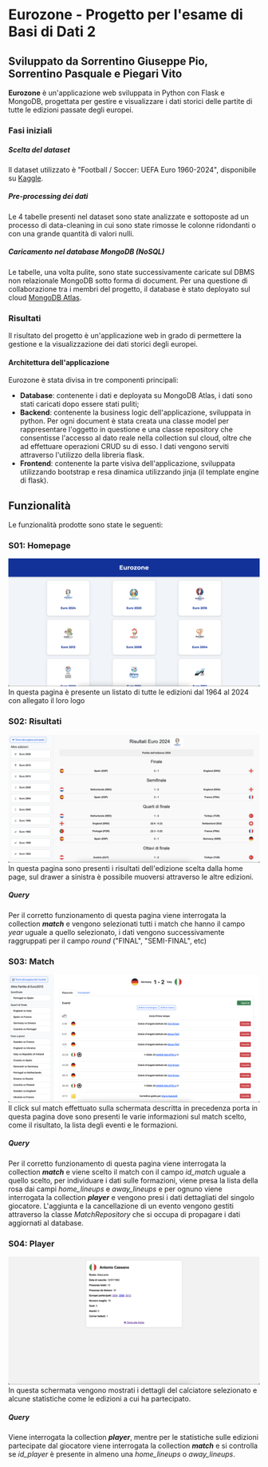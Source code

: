 # Eurozone - Progetto per l'esame di Basi di Dati 2
## Sviluppato da Sorrentino Giuseppe Pio, Sorrentino Pasquale e Piegari Vito
**Eurozone** è un'applicazione web sviluppata in Python con Flask e MongoDB, progettata per gestire e visualizzare i dati storici delle partite di tutte le edizioni passate degli europei.

### Fasi iniziali
##### Scelta del dataset
Il dataset utilizzato è "Football / Soccer: UEFA Euro 1960-2024", disponibile su [Kaggle](https://www.kaggle.com/datasets/piterfm/football-soccer-uefa-euro-1960-2024).
##### Pre-processing dei dati
Le 4 tabelle presenti nel dataset sono state analizzate e sottoposte ad un processo di data-cleaning in cui sono state rimosse le colonne ridondanti o con una grande quantità di valori nulli.
##### Caricamento nel database MongoDB (NoSQL)
Le tabelle, una volta pulite, sono state successivamente caricate sul DBMS non relazionale MongoDB sotto forma di document. Per una questione di collaborazione tra i membri del progetto, il database è stato deployato sul cloud [MongoDB Atlas](https://www.mongodb.com/products/platform/atlas-database).

### Risultati
Il risultato del progetto è un'applicazione web in grado di permettere la gestione e la visualizzazione dei dati storici degli europei.

#### Architettura dell'applicazione
Eurozone è stata divisa in tre componenti principali:
- **Database**: contenente i dati e deployata su MongoDB Atlas, i dati sono stati caricati dopo essere stati puliti;
- **Backend**: contenente la business logic dell'applicazione, sviluppata in python. Per ogni document è stata creata una classe model per rappresentare l'oggetto in questione e una classe repository che consentisse l'accesso al dato reale nella collection sul cloud, oltre che ad effettuare operazioni CRUD su di esso. I dati vengono serviti attraverso l'utilizzo della libreria flask.
- **Frontend**: contenente la parte visiva dell'applicazione, sviluppata utilizzando bootstrap e resa dinamica utilizzando jinja (il template engine di  flask).

## Funzionalità
Le funzionalità prodotte sono state le seguenti:
### S01: Homepage
![homepage](.github/home_screen.png)
In questa pagina è presente un listato di tutte le edizioni dal 1964 al 2024 con allegato il loro logo

### S02: Risultati
![risultati](.github/results_screen.png)
In questa pagina sono presenti i risultati dell'edizione scelta dalla home page, sul drawer a sinistra è possibile muoversi attraverso le altre edizioni.
##### Query
Per il corretto funzionamento di questa pagina viene interrogata la collection _**match**_ e vengono selezionati tutti i match che hanno il campo _year_ uguale a quello selezionato, i dati vengono successivamente raggruppati per il campo _round_ ("FINAL", "SEMI-FINAL", etc)

### S03: Match
![match](.github/match_screen.png)
Il click sul match effettuato sulla schermata descritta in precedenza porta in questa pagina dove sono presenti le varie informazioni sul match scelto, come il risultato, la lista degli eventi e le formazioni.
##### Query
Per il corretto funzionamento di questa pagina viene interrogata la collection _**match**_ e viene scelto il match con il campo _id\_match_ uguale a quello scelto, per individuare i dati sulle formazioni, viene presa la lista della rosa dai campi _home\_lineups_ e _away\_lineups_ e per ognuno viene interrogata la collection _**player**_ e vengono presi i dati dettagliati del singolo giocatore.
L'aggiunta e la cancellazione di un evento vengono gestiti attraverso la classe _MatchRepository_ che si occupa di propagare i dati aggiornati al database.
 
### S04: Player
![il re del calcio giocato](.github/il_re.png)
In questa schermata vengono mostrati i dettagli del calciatore selezionato e alcune statistiche come le edizioni a cui ha partecipato.
##### Query
Viene interrogata la collection _**player**_, mentre per le statistiche sulle edizioni partecipate dal giocatore viene interrogata la collection _**match**_ e si controlla se _id\_player_ è presente in almeno una _home\_lineups_ o _away\_lineups_.